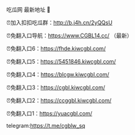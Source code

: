 吃瓜网 最新地址 👋 

⏰加入扣扣吃瓜群：http://b.j4h.cn/2yQQsU

⏰免翻入口导航：https://www.CGBL14.cc/  （最新）

⏰免翻入口6：https://fhde.kiwcgbl.com/

⏰免翻入口5：https://5451846.kiwcgbl.com/

⏰免翻入口4：https://blcgw.kiwcgbl.com/

⏰免翻入口3：https://cgbl.kiwcgbl.com/

⏰免翻入口2：https://ccggbl.kiwcgbl.com/

⏰免翻入口1：https://yuacgbl.com/

telegram:https://t.me/cgblw_sq


